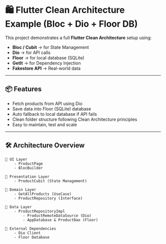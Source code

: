 # 🛍️ Flutter Clean Architecture Example (Bloc + Dio + Floor DB)

This project demonstrates a full **Flutter Clean Architecture** setup using:

- **Bloc / Cubit** → for State Management
- **Dio** → for API calls
- **Floor** → for local database (SQLite)
- **GetIt** → for Dependency Injection
- **Fakestore API** → Real-world data

---

## 📦 Features

- Fetch products from API using Dio
- Save data into Floor (SQLite) database
- Auto fallback to local database if API fails
- Clean folder structure following Clean Architecture principles
- Easy to maintain, test and scale

---

## 🛠️ Architecture Overview

```plaintext
🔵 UI Layer
    - ProductPage
    - BlocBuilder

🔵 Presentation Layer
    - ProductCubit (State Management)

🔵 Domain Layer
    - GetAllProducts (UseCase)
    - ProductRepository (Interface)

🔵 Data Layer
    - ProductRepositoryImpl
        - ProductRemoteDataSource (Dio)
        - AppDatabase & ProductDao (Floor)

🔵 External Dependencies
    - Dio Client
    - Floor Database
